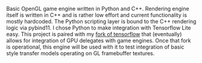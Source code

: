 Basic OpenGL game engine written in Python and C++.  Rendering engine itself is written in C++ and is rather low effort and current functionality is mostly hardcoded.  The Python scripting layer is bound to the C++ rendering logic via pybind11.  I chose Python to make integration with Tensorflow Lite easy.  This project is paired with my [fork of tensorflow](https://github.com/WHSnyder/tensorflow) that (eventually) allows for integration of GPU delegates with game engines.  Once that fork is operational, this engine will be used with it to test integration of basic style transfer models operating on GL framebuffer textures.

